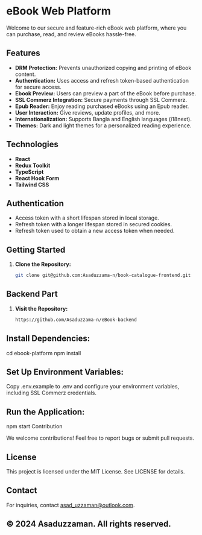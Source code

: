<!-- <p align="center">
  <img src="link/to/your/logo.png" alt="Platform Logo" width="150">
</p> -->

# eBook Web Platform

Welcome to our secure and feature-rich eBook web platform, where you can purchase, read, and review eBooks hassle-free.

## Features

- **DRM Protection:** Prevents unauthorized copying and printing of eBook content.
- **Authentication:** Uses access and refresh token-based authentication for secure access.
- **Ebook Preview:** Users can preview a part of the eBook before purchase.
- **SSL Commerz Integration:** Secure payments through SSL Commerz.
- **Epub Reader:** Enjoy reading purchased eBooks using an Epub reader.
- **User Interaction:** Give reviews, update profiles, and more.
- **Internationalization:** Supports Bangla and English languages (i18next).
- **Themes:** Dark and light themes for a personalized reading experience.

## Technologies

- **React**
- **Redux Toolkit**
- **TypeScript**
- **React Hook Form**
- **Tailwind CSS**

## Authentication

- Access token with a short lifespan stored in local storage.
- Refresh token with a longer lifespan stored in secured cookies.
- Refresh token used to obtain a new access token when needed.

## Getting Started

1. **Clone the Repository:**
   ```bash
   git clone git@github.com:Asaduzzama-n/book-catalogue-frontend.git
   ```

## Backend Part

1. **Visit the Repository:**
   ```bash
   https://github.com/Asaduzzama-n/eBook-backend
   ```

## Install Dependencies:

cd ebook-platform
npm install

## Set Up Environment Variables:

Copy .env.example to .env and configure your environment variables, including SSL Commerz credentials.

## Run the Application:

npm start
Contribution

We welcome contributions! Feel free to report bugs or submit pull requests.

## License

This project is licensed under the MIT License. See LICENSE for details.

## Contact

For inquiries, contact asad_uzzaman@outlook.com.

## © 2024 Asaduzzaman. All rights reserved.
